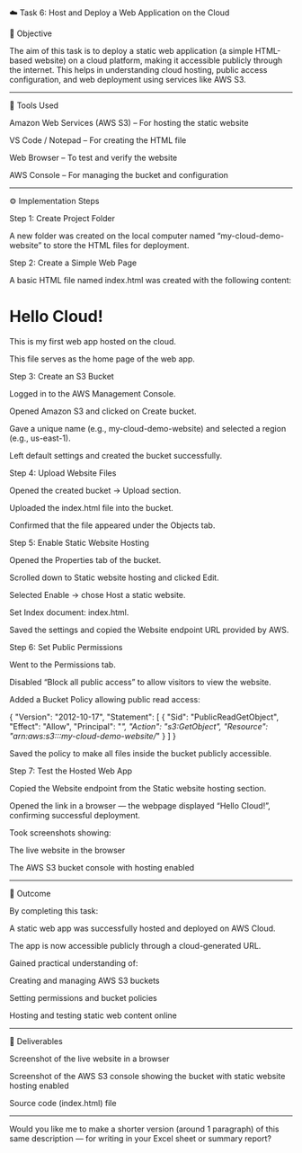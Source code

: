 
☁️ Task 6: Host and Deploy a Web Application on the Cloud

🎯 Objective

The aim of this task is to deploy a static web application (a simple HTML-based website) on a cloud platform, making it accessible publicly through the internet.
This helps in understanding cloud hosting, public access configuration, and web deployment using services like AWS S3.


---

🧰 Tools Used

Amazon Web Services (AWS S3) – For hosting the static website

VS Code / Notepad – For creating the HTML file

Web Browser – To test and verify the website

AWS Console – For managing the bucket and configuration



---

⚙️ Implementation Steps

Step 1: Create Project Folder

A new folder was created on the local computer named “my-cloud-demo-website” to store the HTML files for deployment.

Step 2: Create a Simple Web Page

A basic HTML file named index.html was created with the following content:

<!DOCTYPE html>
<html>
<head>
  <title>My Cloud App</title>
</head>
<body>
  <h1>Hello Cloud!</h1>
  <p>This is my first web app hosted on the cloud.</p>
</body>
</html>

This file serves as the home page of the web app.

Step 3: Create an S3 Bucket

Logged in to the AWS Management Console.

Opened Amazon S3 and clicked on Create bucket.

Gave a unique name (e.g., my-cloud-demo-website) and selected a region (e.g., us-east-1).

Left default settings and created the bucket successfully.


Step 4: Upload Website Files

Opened the created bucket → Upload section.

Uploaded the index.html file into the bucket.

Confirmed that the file appeared under the Objects tab.


Step 5: Enable Static Website Hosting

Opened the Properties tab of the bucket.

Scrolled down to Static website hosting and clicked Edit.

Selected Enable → chose Host a static website.

Set Index document: index.html.

Saved the settings and copied the Website endpoint URL provided by AWS.


Step 6: Set Public Permissions

Went to the Permissions tab.

Disabled “Block all public access” to allow visitors to view the website.

Added a Bucket Policy allowing public read access:


{
  "Version": "2012-10-17",
  "Statement": [
    {
      "Sid": "PublicReadGetObject",
      "Effect": "Allow",
      "Principal": "*",
      "Action": "s3:GetObject",
      "Resource": "arn:aws:s3:::my-cloud-demo-website/*"
    }
  ]
}

Saved the policy to make all files inside the bucket publicly accessible.

Step 7: Test the Hosted Web App

Copied the Website endpoint from the Static website hosting section.

Opened the link in a browser — the webpage displayed “Hello Cloud!”, confirming successful deployment.

Took screenshots showing:

The live website in the browser

The AWS S3 bucket console with hosting enabled




---

🧠 Outcome

By completing this task:

A static web app was successfully hosted and deployed on AWS Cloud.

The app is now accessible publicly through a cloud-generated URL.

Gained practical understanding of:

Creating and managing AWS S3 buckets

Setting permissions and bucket policies

Hosting and testing static web content online




---

📸 Deliverables

Screenshot of the live website in a browser

Screenshot of the AWS S3 console showing the bucket with static website hosting enabled

Source code (index.html) file



---

Would you like me to make a shorter version (around 1 paragraph) of this same description — for writing in your Excel sheet or summary report?
